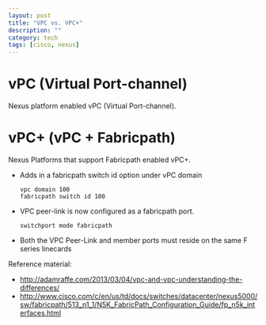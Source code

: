 ```yaml
---
layout: post
title: "VPC vs. VPC+"
description: ""
category: tech
tags: [cisco, nexus]
---
```

# vPC (Virtual Port-channel)
Nexus platform enabled vPC (Virtual Port-channel).

# vPC+ (vPC + Fabricpath)
Nexus Platforms that support Fabricpath enabled vPC+.


* Adds in a fabricpath switch id option under vPC domain

    ```
    vpc domain 100
    fabricpath switch id 100
    ```

* VPC peer-link is now configured as a fabricpath port.

  ```
  switchport mode fabricpath
  ```

* Both the VPC Peer-Link and member ports must reside on the same F series linecards

Reference material:

* http://adamraffe.com/2013/03/04/vpc-and-vpc-understanding-the-differences/
* http://www.cisco.com/c/en/us/td/docs/switches/datacenter/nexus5000/sw/fabricpath/513_n1_1/N5K_FabricPath_Configuration_Guide/fp_n5k_interfaces.html
